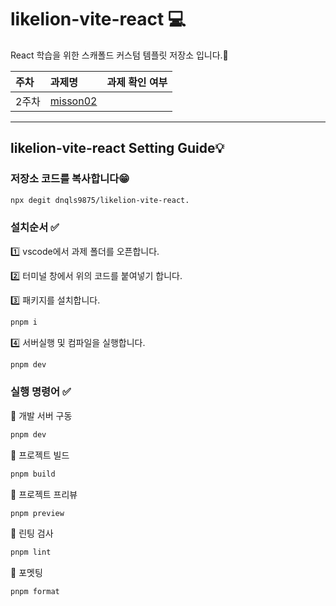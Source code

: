 # likelion-vite-react 💻

React 학습을 위한 스캐폴드 커스텀 템플릿 저장소 입니다.🙌

| 주차  | 과제명                       | 과제 확인 여부 |
| :---- | :--------------------------- | :------------- |
| 2주차 | [misson02](./md/misson02.md) |                |

---

## likelion-vite-react Setting Guide💡

### 저장소 코드를 복사합니다😁

```bash
npx degit dnqls9875/likelion-vite-react.
```

### 설치순서 ✅

1️⃣ vscode에서 과제 폴더를 오픈합니다.

2️⃣ 터미널 창에서 위의 코드를 붙여넣기 합니다.

3️⃣ 패키지를 설치합니다.

```bash
pnpm i
```

4️⃣ 서버실행 및 컴파일을 실행합니다.

```bash
pnpm dev
```

### 실행 명령어 ✅

🦁 개발 서버 구동

```bash
pnpm dev
```

🦁 프로젝트 빌드

```bash
pnpm build
```

🦁 프로젝트 프리뷰

```bash
pnpm preview
```

🦁 린팅 검사

```bash
pnpm lint
```

🦁 포멧팅

```bash
pnpm format
```
